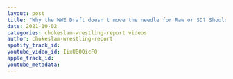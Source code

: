 ```yaml
---
layout: post
title: "Why the WWE Draft doesn't move the needle for Raw or SD? Should they end the brand split?"
date: 2021-10-02
categories: chokeslam-wrestling-report videos
author: chokeslam-wrestling-report
spotify_track_id: 
youtube_video_id: IixUB0QicFQ
apple_track_id: 
youtube_metadata: 
---
```


